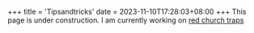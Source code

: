+++
title = 'Tipsandtricks'
date = 2023-11-10T17:28:03+08:00
+++
This page is under construction.
I am currently working on 
<a href="traps/redchurch/">red church traps</a>